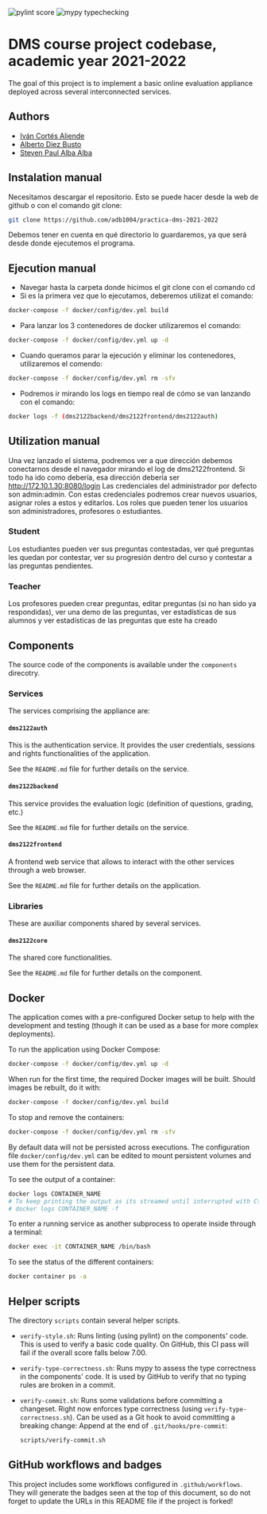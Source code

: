 ![pylint score](https://github.com/Kencho/practica-dms-2021-2022/workflows/pylint%20score/badge.svg)
![mypy typechecking](https://github.com/Kencho/practica-dms-2021-2022/workflows/mypy%20typechecking/badge.svg)

# DMS course project codebase, academic year 2021-2022

The goal of this project is to implement a basic online evaluation appliance deployed across several interconnected services.

## Authors

- [Iván Cortés Aliende](https://github.com/ica1006)
- [Alberto Diez Busto](https://github.com/adb1004)
- [Steven Paul Alba Alba](https://github.com/saa1002)

## Instalation manual

Necesitamos descargar el repositorio. Esto se puede hacer desde la web de github o con el comando git clone:
```bash
git clone https://github.com/adb1004/practica-dms-2021-2022
```
Debemos tener en cuenta en qué directorio lo guardaremos, ya que será desde donde ejecutemos el programa.

## Ejecution manual

- Navegar hasta la carpeta donde hicimos el git clone con el comando cd
- Si es la primera vez que lo ejecutamos, deberemos utilizat el comando:
```bash
docker-compose -f docker/config/dev.yml build
```
- Para lanzar los 3 contenedores de docker utilizaremos el comando:
```bash
docker-compose -f docker/config/dev.yml up -d
```
- Cuando queramos parar la ejecución y eliminar los contenedores, utilizaremos el comendo:
```bash
docker-compose -f docker/config/dev.yml rm -sfv 
```
- Podremos ir mirando los logs en tiempo real de cómo se van lanzando con el comando:
```bash
docker logs -f (dms2122backend/dms2122frontend/dms2122auth)
```

## Utilization manual
Una vez lanzado el sistema, podremos ver a que dirección debemos conectarnos desde el navegador mirando el log de dms2122frontend. Si todo ha ido como debería, esa dirección debería ser http://172.10.1.30:8080/login
Las credenciales del administrador por defecto son admin:admin. Con estas credenciales podremos crear nuevos usuarios, asignar roles a estos y editarlos. Los roles que pueden tener los usuarios son administradores, profesores o estudiantes.

### Student
Los estudiantes pueden ver sus preguntas contestadas, ver qué preguntas les quedan por contestar, ver su progresión dentro del curso y contestar a las preguntas pendientes.

### Teacher
Los profesores pueden crear preguntas, editar preguntas (si no han sido ya respondidas), ver una demo de las preguntas, ver estadísticas de sus alumnos y ver estadísticas de las preguntas que este ha creado


## Components

The source code of the components is available under the `components` direcotry.


### Services

The services comprising the appliance are:

#### `dms2122auth`

This is the authentication service. It provides the user credentials, sessions and rights functionalities of the application.

See the `README.md` file for further details on the service.

#### `dms2122backend`

This service provides the evaluation logic (definition of questions, grading, etc.)

See the `README.md` file for further details on the service.

#### `dms2122frontend`

A frontend web service that allows to interact with the other services through a web browser.

See the `README.md` file for further details on the application.

### Libraries

These are auxiliar components shared by several services.

#### `dms2122core`

The shared core functionalities.

See the `README.md` file for further details on the component.

## Docker

The application comes with a pre-configured Docker setup to help with the development and testing (though it can be used as a base for more complex deployments).

To run the application using Docker Compose:

```bash
docker-compose -f docker/config/dev.yml up -d
```

When run for the first time, the required Docker images will be built. Should images be rebuilt, do it with:

```bash
docker-compose -f docker/config/dev.yml build
```

To stop and remove the containers:

```bash
docker-compose -f docker/config/dev.yml rm -sfv
```

By default data will not be persisted across executions. The configuration file `docker/config/dev.yml` can be edited to mount persistent volumes and use them for the persistent data.

To see the output of a container:

```bash
docker logs CONTAINER_NAME
# To keep printing the output as its streamed until interrupted with Ctrl+C:
# docker logs CONTAINER_NAME -f
```

To enter a running service as another subprocess to operate inside through a terminal:

```bash
docker exec -it CONTAINER_NAME /bin/bash
```

To see the status of the different containers:

```bash
docker container ps -a
```

## Helper scripts

The directory `scripts` contain several helper scripts.

- `verify-style.sh`: Runs linting (using pylint) on the components' code. This is used to verify a basic code quality. On GitHub, this CI pass will fail if the overall score falls below 7.00.
- `verify-type-correctness.sh`: Runs mypy to assess the type correctness in the components' code. It is used by GitHub to verify that no typing rules are broken in a commit.
- `verify-commit.sh`: Runs some validations before committing a changeset. Right now enforces type correctness (using `verify-type-correctness.sh`). Can be used as a Git hook to avoid committing a breaking change:
  Append at the end of `.git/hooks/pre-commit`:

  ```bash
  scripts/verify-commit.sh
  ```

## GitHub workflows and badges

This project includes some workflows configured in `.github/workflows`. They will generate the badges seen at the top of this document, so do not forget to update the URLs in this README file if the project is forked!
